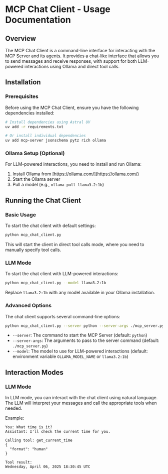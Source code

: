 # MCP Chat Client - Usage Documentation

## Overview

The MCP Chat Client is a command-line interface for interacting with the MCP Server and its agents. It provides a chat-like interface that allows you to send messages and receive responses, with support for both LLM-powered interactions using Ollama and direct tool calls.

## Installation

### Prerequisites

Before using the MCP Chat Client, ensure you have the following dependencies installed:

```bash
# Install dependencies using Astral UV
uv add -r requirements.txt

# Or install individual dependencies
uv add mcp-server jsonschema pytz rich ollama
```

### Ollama Setup (Optional)

For LLM-powered interactions, you need to install and run Ollama:

1. Install Ollama from [https://ollama.com/](https://ollama.com/)
2. Start the Ollama server
3. Pull a model (e.g., `ollama pull llama3.2:1b`)

## Running the Chat Client

### Basic Usage

To start the chat client with default settings:

```bash
python mcp_chat_client.py
```

This will start the client in direct tool calls mode, where you need to manually specify tool calls.

### LLM Mode

To start the chat client with LLM-powered interactions:

```bash
python mcp_chat_client.py --model llama3.2:1b
```

Replace `llama3.2:1b` with any model available in your Ollama installation.

### Advanced Options

The chat client supports several command-line options:

```bash
python mcp_chat_client.py --server python --server-args ./mcp_server.py --model llama3.2:1b
```

- `--server`: The command to start the MCP Server (default: `python`)
- `--server-args`: The arguments to pass to the server command (default: `./mcp_server.py`)
- `--model`: The model to use for LLM-powered interactions (default: environment variable `OLLAMA_MODEL_NAME` or `llama3.2:1b`)

## Interaction Modes

### LLM Mode

In LLM mode, you can interact with the chat client using natural language. The LLM will interpret your messages and call the appropriate tools when needed.

Example:

```
You: What time is it?
Assistant: I'll check the current time for you.

Calling tool: get_current_time
{
  "format": "human"
}

Tool result:
Wednesday, April 06, 2025 18:30:45 UTC

